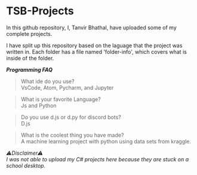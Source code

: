 # TSB-Projects
In this github repository, I, Tanvir Bhathal, have uploaded some of my complete projects.

I have split up this repository based on the laguage that the project was written in.
Each folder has a file named 'folder-info', which covers what is inside of the folder.

___Programming FAQ___

>What ide do you use?          
>VsCode, Atom, Pycharm, and Jupyter

>What is your favorite Language?        
>Js and Python

>Do you use d.js or d.py for discord bots?      
>D.js

>What is the coolest thing you have made?         
>A machine learning project with python using data sets from kraggle.

*⚠Disclaimer⚠*         
*I was not able to upload my C# projects here because they are stuck on a school desktop.*
